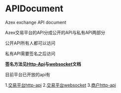 # APIDocument
Azex exchange API document

Azex交易平台的API分成公开的API与私有API两部分 

公开API所有人都可以访问

私有API需要签名之后访问

**签名方法见[Http-Api](/HttpAPI/HTTP_API_CN.md/#私人api使用说明)与[websocket](/WebSocketAPI/Websocket_CN.md//#个人api)文档**


目前平台已开放的api有

1.[交易平台http-api](/HttpAPI/HTTP_API_CN.md)
2.[交易平台websocket](/WebSocketAPI/Websocket_CN.md)
3.[商户http-api](/商户API/商户API.md)

